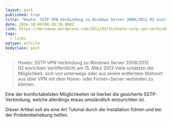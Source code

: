 ```yaml
---
layout: post 
published: true 
title: "Howto: SSTP VPN Verbindung zu Windows Server 2008/2012 R2 einrichten | Marphys Blog" 
date: 2016-10-06T08:10:16.080Z 
link: https://marcowue.wordpress.com/2013/03/15/howto-sstp-vpn-verbindung-zu-windows-server-2008-r2-einrichten/ 
tags:
  - links
ogtype: article 
bodyclass: post 
---
```


> Howto: SSTP VPN Verbindung zu Windows Server 2008/2012 R2 einrichten
Veröffentlicht am 15. März 2013
Viele schätzen die Möglichkeit, sich von unterwegs oder aus einem entfernten Wohnort aus über VPN mit dem Home- oder Firmen-Server verbinden zu können.

Eine der komfortabelsten Möglichkeiten ist hierbei die gesicherte SSTP-Verbindung, welche allerdings etwas umständlich einzurichten ist.

Dieser Artikel soll als eine Art Tutorial durch die Installation führen und bei der Problembehebung helfen.